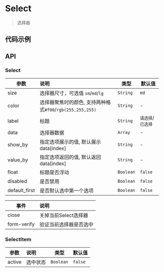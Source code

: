 # Select

> 选择器

## 代码示例

<test></test>

<script>
  import test from '@/pages/demo/Select.vue';

  export default {
    components: {
      test
    }
  }
</script>

## API

### Select

| 参数 | 说明 | 类型 | 默认值 |
| ----|:-----| ---- | ---- |
| size | 选择器尺寸，可选值 `sm`/`md`/`lg` | `String` | `md` |
| color | 选择器聚焦时的颜色, 支持两种格式`#f00`/`rgb(255,255,255)` | `String` | - |
| label | 标题 | `String` | `请选择`/`已选择` |
| data | 选择器数据 | `Array` | - |
| show_by | 指定选项展示的值, 默认展示data[index] | `String` | - |
| value_by | 指定选项返回的值, 默认返回data[index] | `String` | - |
| float | 标题是否浮动 | `Boolean` | `false` |
| disabled | 是否禁用 | `Boolean` | `false` |
| default_first | 是否默认选中第一个选项 | `Boolean` | `false` |


| 事件 | 说明 |
| ----|:----- |
| close | 关掉当前Select选择器 |
| form-verify | 验证当前选择器是否选中 |


### SelectItem

| 参数 | 说明 | 类型 | 默认值 |
| ----|:-----| ---- | ---- |
| active | 选中状态  | `Boolean` | `false` |
